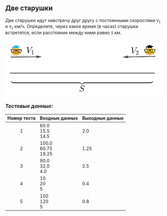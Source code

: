 ## Две старушки

Две старушки идут навстречу друг другу с постоянными скоростями <code>V<sub>1</sub></code> и <code>V<sub>2</sub></code> км/ч.
Определите, через какое время (в часах) старушки встретятся, если расстояние между ними равно <code>S</code> км.

<img src="/img/problem6.1.2.png" alt="Две старушки" width="700">

<br>

### *Тестовые данные:*

| Номер теста | Входные данные          | Выходные данные |
|:-----------:|-------------------------|-----------------|
|      1      | 60.0<br>15.5<br>14.5    | 2.0             |
|      2      | 100.0<br>60.75<br>19.25 | 1.25            |
|      3      | 90.0<br>32.0<br>4.0     | 2.5             |
|      4      | 10<br>20<br>5           | 0.4             |
|      5      | 100<br>120<br>5         | 0.8             |